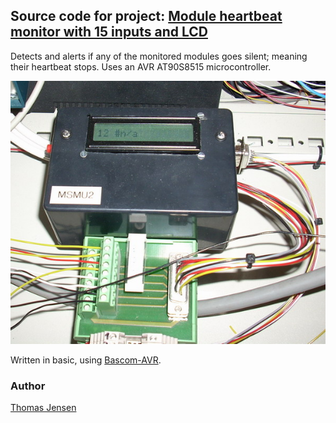 ## Source code for project: [Module heartbeat monitor with 15 inputs and LCD](https://link.stdout.no/V)

Detects and alerts if any of the monitored modules goes silent; meaning their heartbeat stops. Uses an AVR AT90S8515 microcontroller.

![Heartbeat monitor in rack](image.jpg)

Written in basic, using [Bascom-AVR](http://www.mcselec.com/).

### Author
[Thomas Jensen](https://thomas.stdout.no)
